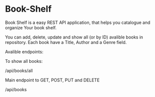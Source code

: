 # Book-Shelf
Book Shelf is a easy REST API application, that helps you catalogue and organize Your book shelf. 

You can add, delete, update and show all (or by ID) avalible books in repository.
Each book have a Title, Author and a Genre field.





Avalible endpoints:

To show all books:

/api/books/all 

Main endpoint to GET, POST, PUT and DELETE

/api/books
